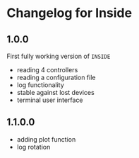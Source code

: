 # Changelog for Inside

## 1.0.0
First fully working version of `INSIDE`
- reading 4 controllers
- reading a configuration file
- log functionality
- stable against lost devices
- terminal user interface

## 1.1.0.0
- adding plot function
- log rotation
